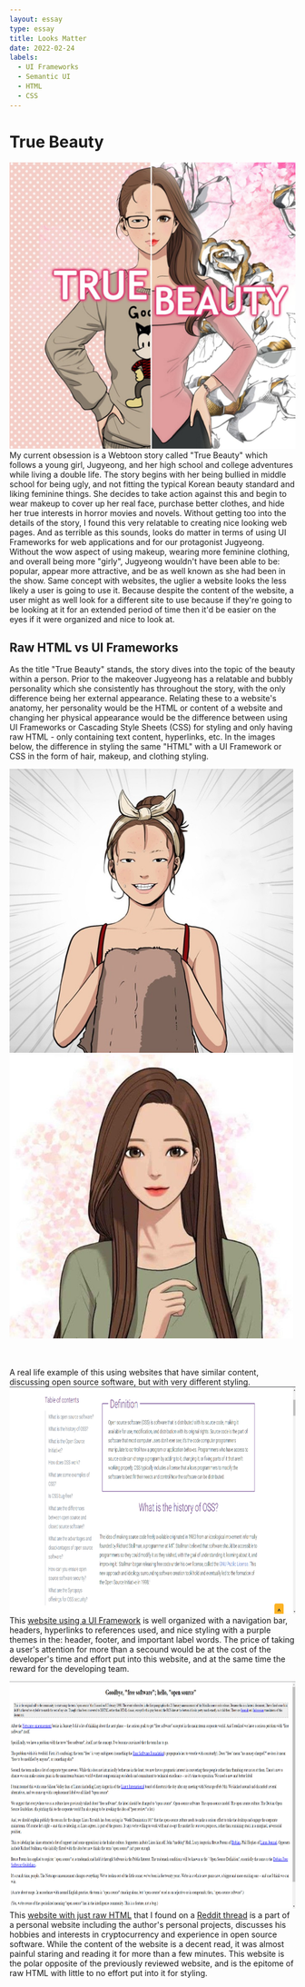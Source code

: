 ```yaml
---
layout: essay
type: essay
title: Looks Matter
date: 2022-02-24
labels:
  - UI Frameworks
  - Semantic UI
  - HTML
  - CSS
---
```


# True Beauty
<img class="ui medium right floated image" src="../images/true_beauty.jpg">
My current obsession is a Webtoon story called "True Beauty" which follows a young girl, Jugyeong, and her high school and college adventures while living a double life. The story begins with her being bullied in middle school for being ugly, and not fitting the typical Korean beauty standard and liking feminine things. She decides to take action against this and begin to wear makeup to cover up her real face, purchase better clothes, and hide her true interests in horror movies and novels. Without getting too into the details of the story, I found this very relatable to creating nice looking web pages. And as terrible as this sounds, looks do matter in terms of using UI Frameworks for web applications and for our protagonist Jugyeong. Without the wow aspect of using makeup, wearing more feminine clothing, and overall being more "girly", Jugyeong wouldn't have been able to be: popular, appear more attractive, and be as well known as she had been in the show. Same concept with websites, the uglier a website looks the less likely a user is going to use it. Because despite the content of the website, a user might as well look for a different site to use because if they're going to be looking at it for an extended period of time then it'd be easier on the eyes if it were organized and nice to look at. 

## Raw HTML vs UI Frameworks
As the title "True Beauty" stands, the story dives into the topic of the beauty within a person. Prior to the makeover Jugyeong has a relatable and bubbly personality which she consistently has throughout the story, with the only difference being her external appearance. Relating these to a website's anatomy, her personality would be the HTML or content of a website and changing her physical appearance would be the difference between using UI Frameworks or Cascading Style Sheets (CSS) for styling and only having raw HTML - only containing text content, hyperlinks, etc. In the images below, the difference in styling the same "HTML" with a UI Framework or CSS in the form of hair, makeup, and clothing styling.

<div class="row">
  <div class="column">
    <img class="ui medium left floated image" src="../images/ugly_jugyeong.jpg" width="500" height="500">
  </div>
  <div class="column">
    <img class="ui medium right floated image" src="../images/pretty_jugyeong.jpg" width="500" height="500">
  </div>
</div>
<br><br>

A real life example of this using websites that have similar content, discussing open source software, but with very different styling.
<img src="../images/website with ui.png" alt="website with ui" width="800" height="400">
This <a target="_blank" href="https://www.synopsys.com/glossary/what-is-open-source-software.html">website using a UI Framework</a> is well organized with a navigation bar, headers, hyperlinks to references used, and nice styling with a purple themes in the: header, footer, and important label words. The price of taking a user's attention for more than a secound would be at the cost of the developer's time and effort put into this website, and at the same time the reward for the developing team.

<img src="../images/rawhtml.png" alt="raw html" width="800" height="400">
This <a target="_blank" href="http://catb.org/~esr/open-source.html">website with just raw HTML</a> that I found on a <a href="https://www.reddit.com/r/web_design/comments/b9fvbs/collection_of_minimalraw_html_websites/">Reddit thread</a> is a part of a personal website including the author's personal projects, discusses his hobbies and interests in cryptocurrency and experience in open source software. While the content of the website is a decent read, it was almost painful staring and reading it for more than a few minutes. This website is the polar opposite of the previously reviewed website, and is the epitome of raw HTML with little to no effort put into it for styling. 


